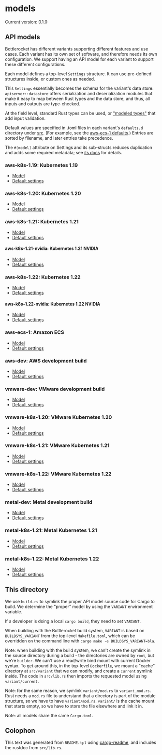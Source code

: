 # models

Current version: 0.1.0

## API models

Bottlerocket has different variants supporting different features and use cases.
Each variant has its own set of software, and therefore needs its own configuration.
We support having an API model for each variant to support these different configurations.

Each model defines a top-level `Settings` structure.
It can use pre-defined structures inside, or custom ones as needed.

This `Settings` essentially becomes the schema for the variant's data store.
`apiserver::datastore` offers serialization and deserialization modules that make it easy to map between Rust types and the data store, and thus, all inputs and outputs are type-checked.

At the field level, standard Rust types can be used, or ["modeled types"](src/modeled_types) that add input validation.

Default values are specified in .toml files in each variant's `defaults.d` directory under [src](src).
(For example, see the [aws-ecs-1 defaults](src/aws-ecs-1/defaults.d/).)
Entries are sorted by filename, and later entries take precedence.

The `#[model]` attribute on Settings and its sub-structs reduces duplication and adds some required metadata; see [its docs](model-derive/) for details.

### aws-k8s-1.19: Kubernetes 1.19

* [Model](src/aws-k8s-1.22/mod.rs)
* [Default settings](src/aws-k8s-1.19/defaults.d/)

### aws-k8s-1.20: Kubernetes 1.20

* [Model](src/aws-k8s-1.22/mod.rs)
* [Default settings](src/aws-k8s-1.22/defaults.d/)

### aws-k8s-1.21: Kubernetes 1.21

* [Model](src/aws-k8s-1.22/mod.rs)
* [Default settings](src/aws-k8s-1.22/defaults.d/)

#### aws-k8s-1.21-nvidia: Kubernetes 1.21 NVIDIA

* [Model](src/aws-k8s-1.22-nvidia/mod.rs)
* [Default settings](src/aws-k8s-1.22-nvidia/defaults.d/)

### aws-k8s-1.22: Kubernetes 1.22

* [Model](src/aws-k8s-1.22/mod.rs)
* [Default settings](src/aws-k8s-1.22/defaults.d/)

#### aws-k8s-1.22-nvidia: Kubernetes 1.22 NVIDIA

* [Model](src/aws-k8s-1.22-nvidia/mod.rs)
* [Default settings](src/aws-k8s-1.22-nvidia/defaults.d/)

### aws-ecs-1: Amazon ECS

* [Model](src/aws-ecs-1/mod.rs)
* [Default settings](src/aws-ecs-1/defaults.d/)

### aws-dev: AWS development build

* [Model](src/aws-dev/mod.rs)
* [Default settings](src/aws-dev/defaults.d/)

### vmware-dev: VMware development build

* [Model](src/vmware-dev/mod.rs)
* [Default settings](src/vmware-dev/defaults.d/)

### vmware-k8s-1.20: VMware Kubernetes 1.20

* [Model](src/vmware-k8s-1.22/mod.rs)
* [Default settings](src/vmware-k8s-1.22/defaults.d/)

### vmware-k8s-1.21: VMware Kubernetes 1.21

* [Model](src/vmware-k8s-1.22/mod.rs)
* [Default settings](src/vmware-k8s-1.22/defaults.d/)

### vmware-k8s-1.22: VMware Kubernetes 1.22

* [Model](src/vmware-k8s-1.22/mod.rs)
* [Default settings](src/vmware-k8s-1.22/defaults.d/)

### metal-dev: Metal development build

* [Model](src/metal-dev/mod.rs)
* [Default settings](src/metal-dev/defaults.d/)

### metal-k8s-1.21: Metal Kubernetes 1.21

* [Model](src/metal-k8s-1.22/mod.rs)
* [Default settings](src/metal-k8s-1.22/defaults.d/)

### metal-k8s-1.22: Metal Kubernetes 1.22

* [Model](src/metal-k8s-1.22/mod.rs)
* [Default settings](src/metal-k8s-1.22/defaults.d/)

## This directory

We use `build.rs` to symlink the proper API model source code for Cargo to build.
We determine the "proper" model by using the `VARIANT` environment variable.

If a developer is doing a local `cargo build`, they need to set `VARIANT`.

When building with the Bottlerocket build system, `VARIANT` is based on `BUILDSYS_VARIANT` from the top-level `Makefile.toml`, which can be overridden on the command line with `cargo make -e BUILDSYS_VARIANT=bla`.

Note: when building with the build system, we can't create the symlink in the source directory during a build - the directories are owned by `root`, but we're `builder`.
We can't use a read/write bind mount with current Docker syntax.
To get around this, in the top-level `Dockerfile`, we mount a "cache" directory at `src/variant` that we can modify, and create a `current` symlink inside.
The code in `src/lib.rs` then imports the requested model using `variant/current`.

Note: for the same reason, we symlink `variant/mod.rs` to `variant_mod.rs`.
Rust needs a `mod.rs` file to understand that a directory is part of the module structure, so we have to have `variant/mod.rs`.
`variant/` is the cache mount that starts empty, so we have to store the file elsewhere and link it in.

Note: all models share the same `Cargo.toml`.

## Colophon

This text was generated from `README.tpl` using [cargo-readme](https://crates.io/crates/cargo-readme), and includes the rustdoc from `src/lib.rs`.